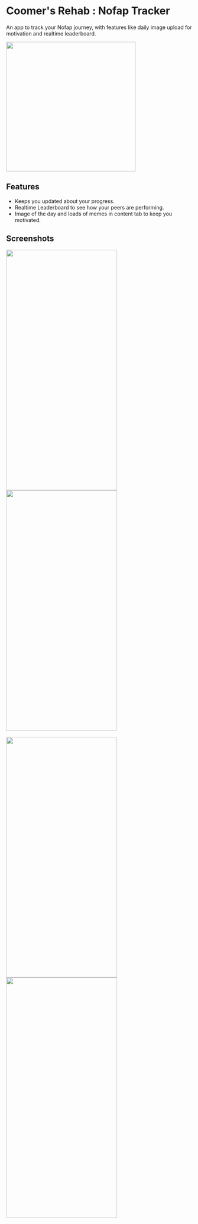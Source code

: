 # Coomer's Rehab : Nofap Tracker

An app to track your Nofap journey, with features like daily image upload for motivation and realtime leaderboard.

<img src="https://user-images.githubusercontent.com/72189840/150761276-d53483c8-0808-43ea-b2b8-9b417dc7617b.png" height="350"/>

## Features
<ul>
  <li>Keeps you updated about your progress.</li>
  <li>Realtime Leaderboard to see how your peers are performing.</li>
  <li>Image of the day and loads of memes in content tab to keep you motivated.</li>
</ul>

## Screenshots

<p>
  <img src="https://user-images.githubusercontent.com/72189840/150761303-59dcf27a-949e-4193-a1cd-6ea8f3585e78.png" width="300" height="650"/>
  <img src="https://user-images.githubusercontent.com/72189840/150761306-c21400c2-be7a-4388-bbe8-babc845c322a.png" width="300" height="650"/>
  <br><br>
  <img src="https://user-images.githubusercontent.com/72189840/150761309-b8975eea-e967-42ab-84e1-febff2e6abe0.png" width="300" height="650"/>
  <img src="https://user-images.githubusercontent.com/72189840/150761320-457be787-4798-4ef0-9929-c82dc2b8bbc6.png" width="300" height="650"/>
</p>
